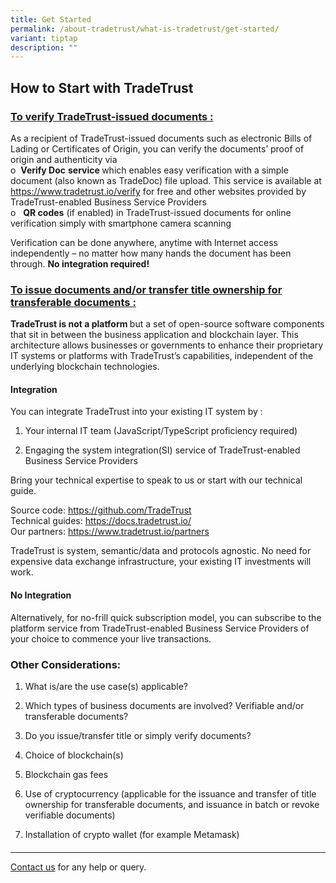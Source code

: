 ```yaml
---
title: Get Started
permalink: /about-tradetrust/what-is-tradetrust/get-started/
variant: tiptap
description: ""
---
```

<h2>How to Start with TradeTrust</h2>
<p></p>
<h3><u>To verify TradeTrust-issued documents :</u></h3>
<p>As a recipient of TradeTrust-issued documents such as electronic Bills
of Lading or Certificates of Origin, you can verify the documents’ proof
of origin and authenticity via
<br>o&nbsp;&nbsp;<strong>Verify Doc</strong>  <strong>service </strong>which
enables easy verification with a simple document (also known as TradeDoc)
file upload. This service is available at <a href="https://www.tradetrust.io/verify" rel="noopener noreferrer nofollow" target="_blank">https://www.tradetrust.io/verify</a> for
free and other websites provided by TradeTrust-enabled Business Service
Providers
<br>o&nbsp;&nbsp; <strong>QR codes</strong> (if enabled) in TradeTrust-issued
documents for online verification simply with smartphone camera scanning</p>
<p>Verification can be done anywhere, anytime with Internet access independently
– no matter how many hands the document has been through. <strong>No integration required!</strong>
</p>
<p></p>
<h3><u>To issue documents and/or transfer title ownership for transferable documents :</u></h3>
<p><strong>TradeTrust is not a platform </strong>but a set of open-source
software components that sit in between the business application and blockchain
layer. This architecture allows businesses or governments to enhance their
proprietary IT systems or platforms with TradeTrust’s capabilities, independent
of the underlying blockchain technologies.</p>
<h4>Integration</h4>
<p>You can integrate TradeTrust into your existing IT system by :</p>
<ol data-tight="true" class="tight">
<li>
<p>Your internal IT team (JavaScript/TypeScript proficiency required)</p>
</li>
<li>
<p>Engaging the system integration(SI) service of TradeTrust-enabled Business
Service Providers</p>
</li>
</ol>
<p>Bring your technical expertise to speak to us or start with our technical
guide.</p>
<p>Source code: <a href="https://github.com/TradeTrust" rel="noopener noreferrer nofollow" target="_blank">https://github.com/TradeTrust</a> 
<br>Technical guides: <a href="https://docs.tradetrust.io/" rel="noopener noreferrer nofollow" target="_blank">https://docs.tradetrust.io/</a> 
<br>Our partners: <a href="https://www.tradetrust.io/partners" rel="noopener noreferrer nofollow" target="_blank">https://www.tradetrust.io/partners</a>
</p>
<p>TradeTrust is system, semantic/data and protocols agnostic. No need for
expensive data exchange infrastructure, your existing IT investments will
work.</p>
<h4>No Integration</h4>
<p>Alternatively, for no-frill quick subscription model, you can subscribe
to the platform service from TradeTrust-enabled Business Service Providers
of your choice to commence your live transactions.</p>
<p></p>
<h3>Other Considerations:</h3>
<ol data-tight="true" class="tight">
<li>
<p>What is/are the use case(s) applicable?</p>
</li>
<li>
<p>Which types of business documents are involved? Verifiable and/or transferable
documents?</p>
</li>
<li>
<p>Do you issue/transfer title or simply verify documents?</p>
</li>
<li>
<p>Choice of blockchain(s)</p>
</li>
<li>
<p>Blockchain gas fees</p>
</li>
<li>
<p>Use of cryptocurrency (applicable for the issuance and transfer of title
ownership for transferable documents, and issuance in batch or revoke verifiable
documents)</p>
</li>
<li>
<p>Installation of crypto wallet (for example Metamask)</p>
<p></p>
</li>
</ol>
<h4></h4>
<p></p>
<hr>
<p></p>
<p><a href="https://form.gov.sg/635f32c5001b2d0011fff09b" rel="noopener noreferrer nofollow" target="_blank">Contact us</a> for
any help or query.</p>
<p></p>